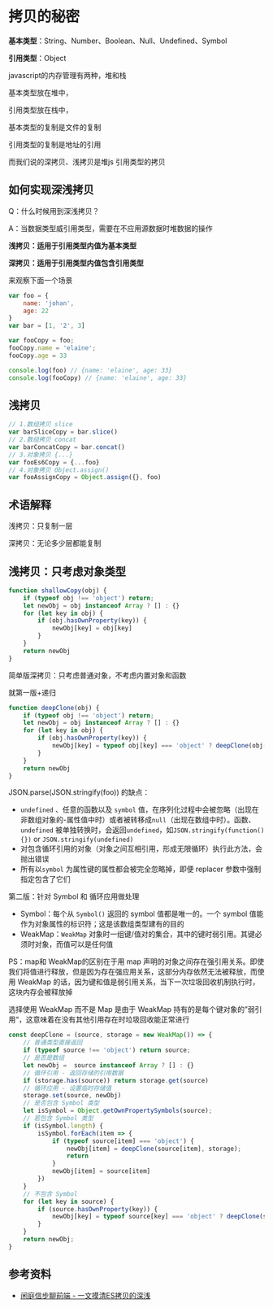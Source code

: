 # 拷贝的秘密



**基本类型**：String、Number、Boolean、Null、Undefined、Symbol

**引用类型**：Object



javascript的内存管理有两种，堆和栈

基本类型放在堆中，

引用类型放在栈中，

基本类型的复制是文件的复制

引用类型的复制是地址的引用



而我们说的深拷贝、浅拷贝是堆js 引用类型的拷贝



## 如何实现深浅拷贝

Q：什么时候用到深浅拷贝？

A：当数据类型威引用类型，需要在不应用源数据时堆数据的操作



**浅拷贝：适用于引用类型内值为基本类型**

**深拷贝：适用于引用类型内值包含引用类型**

来观察下面一个场景

```javascript
var foo = {
    name: 'johan',
    age: 22
}
var bar = [1, '2', 3]

var fooCopy = foo;
fooCopy.name = 'elaine';
fooCopy.age = 33

console.log(foo) // {name: 'elaine', age: 33}
console.log(fooCopy) // {name: 'elaine', age: 33}
```



## 浅拷贝

```javascript
// 1.数组拷贝 slice
var barSliceCopy = bar.slice()
// 2.数组拷贝 concat
var barConcatCopy = bar.concat()
// 3.对象拷贝 {...}
var fooEs6Copy = {...foo}
// 4.对象拷贝 Object.assign()
var fooAssignCopy = Object.assign({}, foo)
```







## 术语解释

浅拷贝：只复制一层

深拷贝：无论多少层都能复制



## 浅拷贝：只考虑对象类型

```javascript
function shallowCopy(obj) {
    if (typeof obj !== 'object') return;
    let newObj = obj instanceof Array ? [] : {}
    for (let key in obj) {
        if (obj.hasOwnProperty(key)) {
            newObj[key] = obj[key]
        }
    }
    return newObj
}
```

简单版深拷贝：只考虑普通对象，不考虑内置对象和函数

就第一版+递归

```javascript
function deepClone(obj) {
    if (typeof obj !== 'object') return;
    let newObj = obj instanceof Array ? [] : {}
    for (let key in obj) {
        if (obj.hasOwnProperty(key)) {
            newObj[key] = typeof obj[key] === 'object' ? deepClone(obj[key]) : obj[key]
        }
    }
    return newObj
}
```



JSON.parse(JSON.stringify(foo)) 的缺点：

- `undefined` 、任意的函数以及 `symbol` 值，在序列化过程中会被忽略（出现在非数组对象的-属性值中时）或者被转移成`null`（出现在数组中时）。函数、`undefined` 被单独转换时，会返回`undefined`，如`JSON.stringify(function(){})` or `JSON.stringify(undefined)`
- 对包含循环引用的对象（对象之间互相引用，形成无限循环）执行此方法，会抛出错误
- 所有以`symbol` 为属性键的属性都会被完全忽略掉，即便 replacer 参数中强制指定包含了它们



第二版：针对 Symbol 和 循环应用做处理

- Symbol：每个从 `Symbol()` 返回的 symbol 值都是唯一的。一个 symbol 值能作为对象属性的标识符；这是该数组类型建有的目的
- WeakMap：`WeakMap` 对象时一组键/值对的集合，其中的键时弱引用。其键必须时对象，而值可以是任何值

PS：map和 WeakMap的区别在于用 map 声明的对象之间存在强引用关系。即使我们将值进行释放，但是因为存在强应用关系，这部分内存依然无法被释放，而使用 WeakMap 的话，因为键和值是弱引用关系，当下一次垃圾回收机制执行时，这块内存会被释放掉

选择使用 WeakMap 而不是 Map 是由于 WeakMap 持有的是每个键对象的”弱引用“，这意味着在没有其他引用存在时垃圾回收能正常进行

```javascript
const deepClone = (source, storage = new WeakMap()) => {
    // 普通类型直接返回
    if (typeof source !== 'object') return source; 
    // 是否是数组
    let newObj =  source instanceof Array ? [] : {}
    // 循环引用 - 返回存储的引用数据
    if (storage.has(source)) return storage.get(source)
    // 循环应用 - 设置临时存储值
    storage.set(source, newObj)
    // 是否包含 Symbol 类型
    let isSymbol = Object.getOwnPropertySymbols(source);
    // 若包含 Symbol 类型
    if (isSymbol.length) {
        isSymbol.forEach(item => {
            if (typeof source[item] === 'object') {
                newObj[item] = deepClone(source[item], storage);
                return
            }
            newObj[item] = source[item]
        })
    }
    // 不包含 Symbol 
    for (let key in source) {
        if (source.hasOwnProperty(key)) {
            newObj[key] = typeof source[key] === 'object' ? deepClone(source[key], storage) : source[key]
        }
    }
    return newObj;
}
```







## 参考资料

- [闲庭信步聊前端 - 一文摸清ES拷贝的深浅](https://zhuanlan.zhihu.com/p/338443023?utm_source=wechat_session&utm_medium=social&utm_oi=56197411504128)

